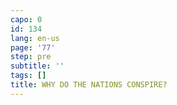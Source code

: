 ```yaml
---
capo: 0
id: 134
lang: en-us
page: '77'
step: pre
subtitle: ''
tags: []
title: WHY DO THE NATIONS CONSPIRE?
---
```

